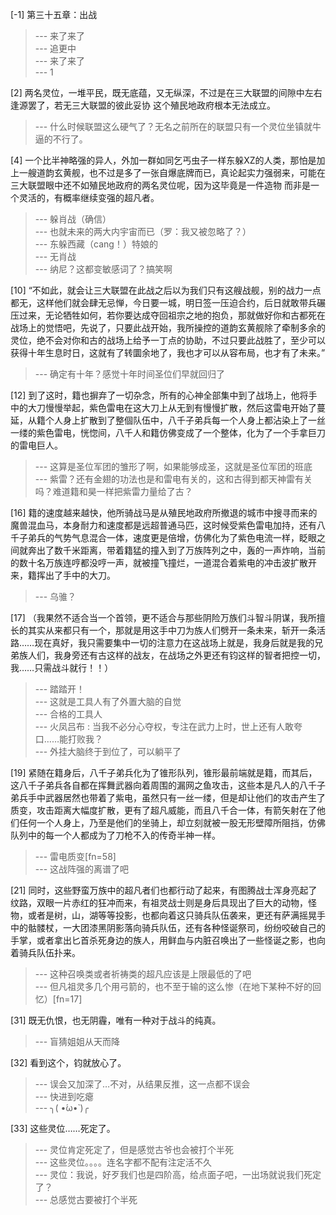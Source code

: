 
[-1] 第三十五章：出战
>--- 来了来了<br>
>--- 追更中<br>
>--- 来了来了<br>
>--- 1<br>

[2] 两名灵位，一堆平民，既无底蕴，又无纵深，不过是在三大联盟的间隙中左右逢源罢了，若无三大联盟的彼此妥协 这个殖民地政府根本无法成立。
>--- 什么时候联盟这么硬气了？无名之前所在的联盟只有一个灵位坐镇就牛逼的不行了。<br>

[4] 一个比半神略强的异人，外加一群如同乞丐虫子一样东躲XZ的人类，那怕是加上一艘道韵玄黄舰，也不过是多了一张自爆底牌而已，真论起实力强弱来，可能在三大联盟眼中还不如殖民地政府的两名灵位呢，因为这毕竟是一件造物 而非是一个灵活的，有概率继续变强的超凡者。
>--- 躲肖战（确信）<br>
>--- 也就未来的两大内宇宙而已（罗：我又被忽略了？）<br>
>--- 东躲西藏（cang！）特娘的<br>
>--- 无肖战<br>
>--- 纳尼？这都变敏感词了？搞笑啊<br>

[10] “不如此，就会让三大联盟在此战之后以为我们只有这艘战舰，别的战力一点都无，这样他们就会肆无忌惮，今日要一城，明日签一压迫合约，后日就敢带兵碾压过来，无论牺牲如何，若你要达成夺回祖宗之地的抱负，那就做好你和古都死在战场上的觉悟吧，先说了，只要此战开始，我所操控的道韵玄黄舰除了牵制多余的灵位，绝不会对你和古的战场上给予一丁点的协助，不过只要此战胜了，至少可以获得十年生息时日，这就有了转圜余地了，我也才可以从容布局，也才有了未来。”
>--- 确定有十年？感觉十年时间圣位们早就回归了<br>

[12] 到了这时，籍也摒弃了一切杂念，所有的心神全部集中到了战场上，他将手中的大刀慢慢举起，紫色雷电在这大刀上从无到有慢慢扩散，然后这雷电开始了蔓延，从籍个人身上扩散到了整個队伍中，八千子弟兵每一个人身上都沾染上了一丝一缕的紫色雷电，恍惚间，八千人和籍仿佛变成了一个整体，化为了一个手拿巨刀的雷电巨人。
>--- 这算是圣位军团的雏形了啊，如果能够成圣，这就是圣位军团的班底<br>
>--- 紫雷？还有金翅的功法也是和雷电有关的，这和古得到都天神雷有关吗？难道籍和昊一样把紫雷力量给了古？<br>

[16] 籍的速度越来越快，他所骑战马是从殖民地政府所撤退的城市中搜寻而来的魔兽混血马，本身耐力和速度都是远超普通马匹，这时候受紫色雷电加持，还有八千子弟兵的气势气息混合一体，速度更是倍增，仿佛化为了紫色电流一样，眨眼之间就奔出了数千米距离，带着籍猛的撞入到了万族阵列之中，轰的一声炸响，当前的数十名万族连哼都没哼一声，就被撞飞撞烂，一道混合着紫电的冲击波扩散开来，籍挥出了手中的大刀。
>--- 乌骓？<br>

[17] （我果然不适合当一个首领，更不适合与那些阴险万族们斗智斗阴谋，我所擅长的其实从来都只有一个，那就是用这手中刀为族人们劈开一条未来，斩开一条活路……现在真好，我只需要集中一切的注意力在这战场上就是，我身后就是我的兄弟族人们，我身旁还有古这样的战友，在战场之外更还有钧这样的智者把控一切，我……只需战斗就行！！）
>--- 踏踏开！<br>
>--- 这就是工具人有了外置大脑的自觉<br>
>--- 合格的工具人<br>
>--- 火凤吕布 : 当我不必分心夺权，专注在武力上时，世上还有人敢夸口……能打败我？<br>
>--- 外挂大脑终于到位了，可以躺平了<br>

[19] 紧随在籍身后，八千子弟兵化为了锥形队列，锥形最前端就是籍，而其后，这八千子弟兵各自都在挥舞武器向着周围的漏网之鱼攻击，这些本是凡人的八千子弟兵手中武器居然也带着了紫电，虽然只有一丝一缕，但是却让他们的攻击产生了质变，攻击距离大幅度扩散，更有了超凡威能，而且八千合一体，有箭矢射在了他们任何一个人身上，乃至是他们的坐骑上，却立刻就被一股无形壁障所阻挡，仿佛队列中的每一个人都成为了刀枪不入的传奇半神一样。
>--- 雷电质变[fn=58]<br>
>--- 这战阵强的离谱了吧<br>

[21] 同时，这些野蛮万族中的超凡者们也都行动了起来，有图腾战士浑身亮起了纹路，双眼一片赤红的狂冲而来，有祖灵战士则是身后具现出了巨大的动物，怪物，或者是树，山，湖等等投影，也都向着这只骑兵队伍袭来，更还有萨满摇晃手中的骷髅杖，一大团漆黑阴影落向骑兵队伍，还有各种怪诞祭司，纷纷咬破自己的手掌，或者拿出匕首杀死身边的族人，用鲜血与内脏召唤出了一些怪诞之影，也向着骑兵队伍扑来。
>--- 这种召唤类或者祈祷类的超凡应该是上限最低的了吧<br>
>--- 但凡祖灵多几个用弓箭的，也不至于输的这么惨（在地下某种不好的回忆）[fn=17]<br>

[31] 既无仇恨，也无阴霾，唯有一种对于战斗的纯真。
>--- 盲猜姐姐从天而降<br>

[32] 看到这个，钧就放心了。
>--- 误会又加深了…不对，从结果反推，这一点都不误会<br>
>--- 快进到吃瘪<br>
>--- ╮( •́ω•̀ )╭<br>

[33] 这些灵位……死定了。
>--- 灵位肯定死定了，但是感觉古爷也会被打个半死<br>
>--- 这些灵位。。。。连名字都不配有注定活不久<br>
>--- 灵位：我说，好歹我们也是四阶高，给点面子吧，一出场就说我们死定了？<br>
>--- 总感觉古要被打个半死<br>
